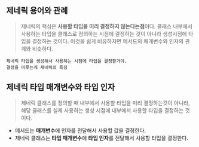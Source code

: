 ## 제네릭 용어와 관례
> 제네릭의 핵심은 **사용할 타입을 미리 결정하지 않는다는점**이다. 클래스 내부에서 사용하는 타입을 클래스로 정의하는 시점에
> 결정하는 것이 아니라 생성시점에 타입을 결정하는 것이다.
> 이것을 쉽게 비유하자면 메서드의 매개변수와 인자의 관계와 비슷하다.

```text
제네릭 타입을 생성해서 사용하는 시점에 타입을 결정할거야.
결정을 미루는게 제네릭의 특징
```

## 제네릭 타입 매개변수와 타입 인자
> 제네릭 클래스를 정의할 때 내부에서 사용할 타입을 미리 결정하는것이 아니라, 해당 클래스를 실제 사용하는 생성 시점에 
> 내부에서 사용할 타입을 결정하는 것이다. 

- 메서드는 **매개변수**에 인자를 전달해서 사용할 값을 결정한다.
- 제네릭 클래스는 **타입 매개변수**에 **타입 인자**를 전달해서 사용할 타입을 결정한다.